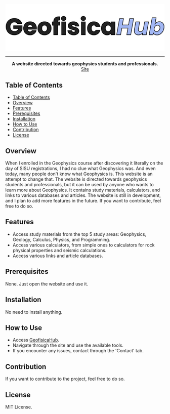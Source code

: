 <p align="center">
  <img src="assets/img/gh_full_logo.png">
</p>

----------------------------------------
<div style="text-align: center;">
    <strong>A website directed towards geophysics students and professionals.</strong>
    <br>
    <a href="geofisicahub.live">Site</a>
</div>

## Table of Contents

- [Table of Contents](#table-of-contents)
- [Overview](#overview)
- [Features](#features)
- [Prerequisites](#prerequisites)
- [Installation](#installation)
- [How to Use](#how-to-use)
- [Contribution](#contribution)
- [License](#license)

## Overview

When I enrolled in the Geophysics course after discovering it literally on the day of SISU registrations, I had no clue what Geophysics was. And even today, many people don't know what Geophysics is. This website is an attempt to change that. The website is directed towards geophysics students and professionals, but it can be used by anyone who wants to learn more about Geophysics. It contains study materials, calculators, and links to various databases and articles. The website is still in development, and I plan to add more features in the future. If you want to contribute, feel free to do so.

## Features

- Access study materials from the top 5 study areas: Geophysics, Geology, Calculus, Physics, and Programming.
- Access various calculators, from simple ones to calculators for rock physical properties and seismic calculations.
- Access various links and article databases.

## Prerequisites

None. Just open the website and use it.

## Installation

No need to install anything.

## How to Use

- Access [GeofisicaHub](https://geofisicahub.live/).
- Navigate through the site and use the available tools.
- If you encounter any issues, contact through the 'Contact' tab.

## Contribution

If you want to contribute to the project, feel free to do so.

## License

MIT License.
